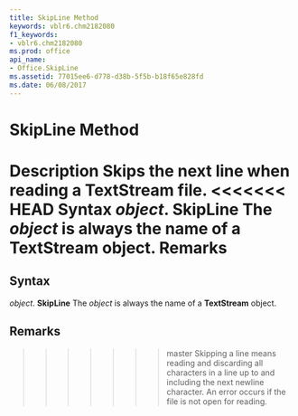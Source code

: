 ```yaml
---
title: SkipLine Method
keywords: vblr6.chm2182080
f1_keywords:
- vblr6.chm2182080
ms.prod: office
api_name:
- Office.SkipLine
ms.assetid: 77015ee6-d778-d38b-5f5b-b18f65e828fd
ms.date: 06/08/2017
---
```



# SkipLine Method



 **Description**
Skips the next line when reading a  **TextStream** file.
<<<<<<< HEAD
 **Syntax**
 _object_. **SkipLine**
The  _object_ is always the name of a **TextStream** object.
 **Remarks**
=======

## Syntax

_object_. **SkipLine**
The  _object_ is always the name of a **TextStream** object.

## Remarks

>>>>>>> master
Skipping a line means reading and discarding all characters in a line up to and including the next newline character.
An error occurs if the file is not open for reading.


